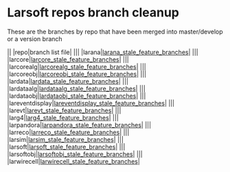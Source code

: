 Larsoft repos branch cleanup
==============================================================

These are the branches by repo that have been merged into master/develop or a version branch

||
|repo|branch list file|
|||
|larana|[larana_stale_feature_branches](Larana_stale_feature_branches)|
|||
|larcore|[larcore_stale_feature_branches](Larcore_stale_feature_branches)|
|||
|larcorealg|[larcorealg_stale_feature_branches](Larcorealg_stale_feature_branches)|
|||
|larcoreobj|[larcoreobj_stale_feature_branches](Larcoreobj_stale_feature_branches)|
|||
|lardata|[lardata_stale_feature_branches](Lardata_stale_feature_branches)|
|||
|lardataalg|[lardataalg_stale_feature_branches](Lardataalg_stale_feature_branches)|
|||
|lardataobj|[lardataobj_stale_feature_branches](Lardataobj_stale_feature_branches)|
|||
|lareventdisplay|[lareventdisplay_stale_feature_branches](Lareventdisplay_stale_feature_branches)|
|||
|larevt|[larevt_stale_feature_branches](Larevt_stale_feature_branches)|
|||
|larg4|[larg4_stale_feature_branches](Larg4_stale_feature_branches)|
|||
|larpandora|[larpandora_stale_feature_branches](Larpandora_stale_feature_branches)|
|||
|larreco|[larreco_stale_feature_branches](Larreco_stale_feature_branches)|
|||
|larsim|[larsim_stale_feature_branches](Larsim_stale_feature_branches)|
|||
|larsoft|[larsoft_stale_feature_branches](Larsoft_stale_feature_branches)|
|||
|larsoftobj|[larsoftobj_stale_feature_branches](Larsoftobj_stale_feature_branches)|
|||
|larwirecell|[larwirecell_stale_feature_branches](Larwirecell_stale_feature_branches)|
